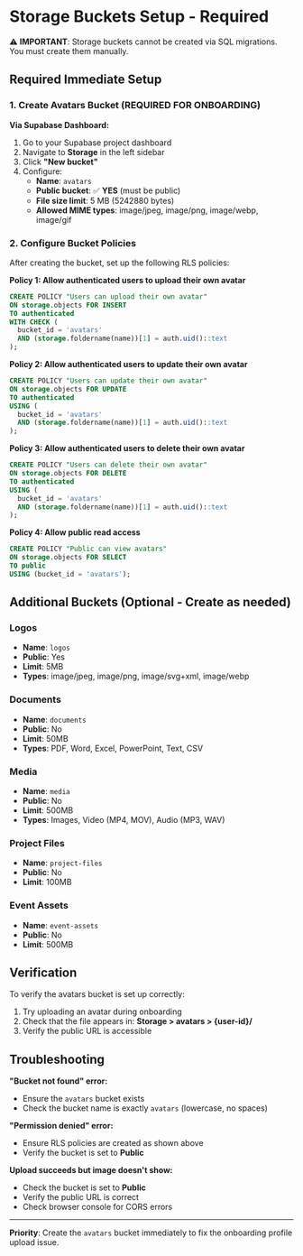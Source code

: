 # Storage Buckets Setup - Required

⚠️ **IMPORTANT**: Storage buckets cannot be created via SQL migrations. You must create them manually.

## Required Immediate Setup

### 1. Create Avatars Bucket (REQUIRED FOR ONBOARDING)

**Via Supabase Dashboard:**
1. Go to your Supabase project dashboard
2. Navigate to **Storage** in the left sidebar
3. Click **"New bucket"**
4. Configure:
   - **Name**: `avatars`
   - **Public bucket**: ✅ **YES** (must be public)
   - **File size limit**: 5 MB (5242880 bytes)
   - **Allowed MIME types**: image/jpeg, image/png, image/webp, image/gif

### 2. Configure Bucket Policies

After creating the bucket, set up the following RLS policies:

**Policy 1: Allow authenticated users to upload their own avatar**
```sql
CREATE POLICY "Users can upload their own avatar"
ON storage.objects FOR INSERT
TO authenticated
WITH CHECK (
  bucket_id = 'avatars' 
  AND (storage.foldername(name))[1] = auth.uid()::text
);
```

**Policy 2: Allow authenticated users to update their own avatar**
```sql
CREATE POLICY "Users can update their own avatar"
ON storage.objects FOR UPDATE
TO authenticated
USING (
  bucket_id = 'avatars' 
  AND (storage.foldername(name))[1] = auth.uid()::text
);
```

**Policy 3: Allow authenticated users to delete their own avatar**
```sql
CREATE POLICY "Users can delete their own avatar"
ON storage.objects FOR DELETE
TO authenticated
USING (
  bucket_id = 'avatars' 
  AND (storage.foldername(name))[1] = auth.uid()::text
);
```

**Policy 4: Allow public read access**
```sql
CREATE POLICY "Public can view avatars"
ON storage.objects FOR SELECT
TO public
USING (bucket_id = 'avatars');
```

## Additional Buckets (Optional - Create as needed)

### Logos
- **Name**: `logos`
- **Public**: Yes
- **Limit**: 5MB
- **Types**: image/jpeg, image/png, image/svg+xml, image/webp

### Documents
- **Name**: `documents`
- **Public**: No
- **Limit**: 50MB
- **Types**: PDF, Word, Excel, PowerPoint, Text, CSV

### Media
- **Name**: `media`
- **Public**: No
- **Limit**: 500MB
- **Types**: Images, Video (MP4, MOV), Audio (MP3, WAV)

### Project Files
- **Name**: `project-files`
- **Public**: No
- **Limit**: 100MB

### Event Assets
- **Name**: `event-assets`
- **Public**: No
- **Limit**: 500MB

## Verification

To verify the avatars bucket is set up correctly:

1. Try uploading an avatar during onboarding
2. Check that the file appears in: **Storage > avatars > {user-id}/**
3. Verify the public URL is accessible

## Troubleshooting

**"Bucket not found" error:**
- Ensure the `avatars` bucket exists
- Check the bucket name is exactly `avatars` (lowercase, no spaces)

**"Permission denied" error:**
- Ensure RLS policies are created as shown above
- Verify the bucket is set to **Public**

**Upload succeeds but image doesn't show:**
- Check the bucket is set to **Public**
- Verify the public URL is correct
- Check browser console for CORS errors

---

**Priority**: Create the `avatars` bucket immediately to fix the onboarding profile upload issue.
